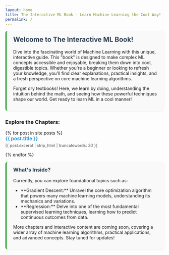 ```yaml
---
layout: home
title: The Interactive ML Book - Learn Machine Learning the Cool Way!
permalink: /
---
```


<style>
  /* Basic styling for better presentation of book sections */
  .book-section {
    background-color: #f9f9f9;
    border-left: 5px solid #4CAF50;
    padding: 15px 20px;
    margin-bottom: 25px;
    border-radius: 8px;
    box-shadow: 0 2px 4px rgba(0,0,0,0.05);
  }
  .book-section h2, .book-section h3 {
    color: #2c3e50;
    margin-top: 0;
  }
  .chapter-list {
    list-style: none;
    padding: 0;
  }
  .chapter-list li {
    margin-bottom: 10px;
  }
  .chapter-list li a {
    text-decoration: none;
    color: #3498db;
    font-weight: bold;
    font-size: 1.1em;
    transition: color 0.3s ease;
  }
  .chapter-list li a:hover {
    color: #2980b9;
  }
  .chapter-list p {
    font-size: 0.9em;
    color: #555;
    margin-top: 5px;
  }
  .post-item { /* Keep existing styling for consistency if home layout uses it */
    margin-bottom: 20px;
    padding-bottom: 20px;
    border-bottom: 1px dashed #eee;
  }
</style>

<div class="book-section">
  <h2>Welcome to The Interactive ML Book!</h2>
  <p>
    Dive into the fascinating world of Machine Learning with this unique, interactive guide. This "book" is designed to make complex ML concepts accessible and enjoyable, breaking them down into cool, digestible topics. Whether you're a beginner or looking to refresh your knowledge, you'll find clear explanations, practical insights, and a fresh perspective on core machine learning algorithms.
  </p>
  <p>
    Forget dry textbooks! Here, we learn by doing, understanding the intuition behind the math, and seeing how these powerful techniques shape our world. Get ready to learn ML in a cool manner!
  </p>
</div>

<h3>Explore the Chapters:</h3>

<ul class="chapter-list">
{% for post in site.posts %}
  <li>
    <a href="{{ post.url | relative_url }}">{{ post.title }}</a>
    <p>{{ post.excerpt | strip_html | truncatewords: 30 }}</p>
  </li>
{% endfor %}
</ul>

<div class="book-section">
  <h3>What's Inside?</h3>
  <p>
    Currently, you can explore foundational topics such as:
  </p>
  <ul>
    <li>**Gradient Descent:** Unravel the core optimization algorithm that powers many machine learning models, understanding its mechanics and variations.</li>
    <li>**Regression:** Delve into one of the most fundamental supervised learning techniques, learning how to predict continuous outcomes from data.</li>
  </ul>
  <p>
    More chapters and interactive content are coming soon, covering a wider array of machine learning algorithms, practical applications, and advanced concepts. Stay tuned for updates!
  </p>
</div>
